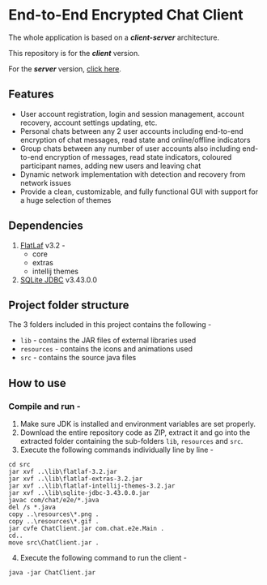 # End-to-End Encrypted Chat Client
The whole application is based on a ***client-server*** architecture.

This repository is for the ***client*** version.

For the ***server*** version, [click here](https://github.com/ARG50/E2E_Chat_App/tree/main/End-to-End_Encrypted_Chat_Server-main).

## Features
- User account registration, login and session management, account recovery, account settings updating, etc.
- Personal chats between any 2 user accounts including end-to-end encryption of chat messages, read state and online/offline indicators
- Group chats between any number of user accounts also including end-to-end encryption of messages, read state indicators, coloured participant names, adding new users and leaving chat
- Dynamic network implementation with detection and recovery from network issues
- Provide a clean, customizable, and fully functional GUI with support for a huge selection of themes

## Dependencies
1. [FlatLaf](https://github.com/JFormDesigner/FlatLaf) v3.2 -
   - core
   - extras
   - intellij themes
2. [SQLite JDBC](https://github.com/xerial/sqlite-jdbc) v3.43.0.0

## Project folder structure
The 3 folders included in this project contains the following -
- `lib` - contains the JAR files of external libraries used
- `resources` - contains the icons and animations used
- `src` - contains the source java files 

## How to use

### Compile and run -
1. Make sure JDK is installed and environment variables are set properly.
2. Download the entire repository code as ZIP, extract it and go into the extracted folder containing the sub-folders `lib`, `resources` and `src`.
3. Execute the following commands individually line by line -
```
cd src
jar xvf ..\lib\flatlaf-3.2.jar
jar xvf ..\lib\flatlaf-extras-3.2.jar
jar xvf ..\lib\flatlaf-intellij-themes-3.2.jar
jar xvf ..\lib\sqlite-jdbc-3.43.0.0.jar
javac com/chat/e2e/*.java
del /s *.java
copy ..\resources\*.png .
copy ..\resources\*.gif .
jar cvfe ChatClient.jar com.chat.e2e.Main .
cd..
move src\ChatClient.jar .
```
4. Execute the following command to run the client -
```
java -jar ChatClient.jar
```
